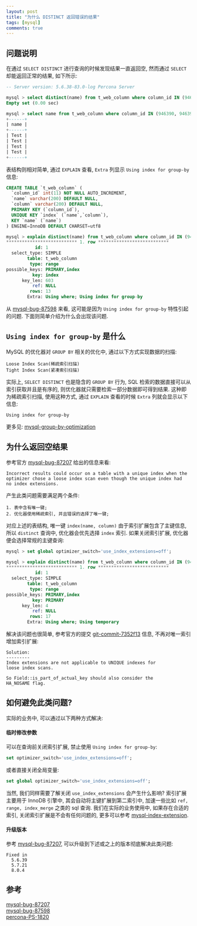 ```yaml
---
layout: post
title: "为什么 DISTINCT 返回错误的结果"
tags: [mysql]
comments: true
---
```


## 问题说明

在通过 `SELECT DISTINCT` 进行查询的时候发现结果一直返回空, 然而通过 `SELECT` 却能返回正常的结果, 如下所示:

```sql
-- Server version: 5.6.38-83.0-log Percona Server

mysql > select distinct(name) from t_web_column where column_id IN (946390, 946391, 946392, 946393);
Empty set (0.00 sec)

mysql > select name from t_web_column where column_id IN (946390, 946391, 946392, 946393);
+------+
| name |
+------+
| Test |
| Test |
| Test |
| Test |
+------+
```

表结构则相对简单, 通过 `EXPLAIN` 查看, `Extra` 列显示 `Using index for group-by` 信息:
```sql
CREATE TABLE `t_web_column` (
  `column_id` int(11) NOT NULL AUTO_INCREMENT,
  `name` varchar(200) DEFAULT NULL,
  `column` varchar(200) DEFAULT NULL,
  PRIMARY KEY (`column_id`),
  UNIQUE KEY `index` (`name`,`column`),
  KEY `name` (`name`)
) ENGINE=InnoDB DEFAULT CHARSET=utf8

mysql > explain distinct(name) from t_web_column where column_id IN (946390, 946391, 946392, 946393)\G
*************************** 1. row ***************************
           id: 1
  select_type: SIMPLE
        table: t_web_column
         type: range
possible_keys: PRIMARY,index
          key: index
      key_len: 603
          ref: NULL
         rows: 13
        Extra: Using where; Using index for group-by
```

从 [mysql-bug-87598](https://bugs.mysql.com/bug.php?id=87598) 来看, 这可能是因为 `Using index for group-by` 特性引起的问题. 下面则简单介绍为什么会出现该问题.

## `Using index for group-by` 是什么

MySQL 的优化器对 `GROUP BY` 相关的优化中, 通过以下方式实现数据的扫描:
```
Loose Index Scan(稀疏索引扫描)
Tight Index Scan(紧凑索引扫描)
```
实际上, `SELECT DISTINCT` 也是隐含的 `GROUP BY` 行为, SQL 检索的数据直接可以从索引获取并且是有序的, 则优化器就只需要检索一部分数据即可得到结果. 这种即为稀疏索引扫描, 使用这种方式, 通过 `EXPLAIN` 查看的时候 `Extra` 列就会显示以下信息:
```
Using index for group-by
``` 

更多见: [mysql-group-by-optimization](https://dev.mysql.com/doc/refman/8.0/en/group-by-optimization.html)  

## 为什么返回空结果

参考官方 [mysql-bug-87207](https://bugs.mysql.com/bug.php?id=87207) 给出的信息来看:

```
Incorrect results could occur on a table with a unique index when the
optimizer chose a loose index scan even though the unique index had
no index extensions.
```

产生此类问题需要满足两个条件:
```
1. 表中含有唯一键;
2. 优化器使用稀疏索引, 并且错误的选择了唯一键;
```

对应上述的表结构, 唯一键 `index(name, column)` 由于索引扩展包含了主键信息, 所以 `distinct` 查询中, 优化器会优先选择 `index` 索引. 如果关闭索引扩展, 优化器便会选择常规的主键查询:
```sql
mysql > set global optimizer_switch='use_index_extensions=off';

mysql > explain distinct(name) from t_web_column where column_id IN (946390, 946391, 946392, 946393)\G
*************************** 1. row ***************************
           id: 1
  select_type: SIMPLE
        table: t_web_column
         type: range
possible_keys: PRIMARY,index
          key: PRIMARY
      key_len: 4
          ref: NULL
         rows: 17
        Extra: Using where; Using temporary
```

解决该问题也很简单, 参考官方的提交 [git-commit-7352f13](https://github.com/mysql/mysql-server/commit/7352f13a4952691191f31ec2ad4b004d568734e4) 信息, 不再对唯一索引增加索引扩展:
```
Solution:
---------
Index extensions are not applicable to UNIQUE indexes for
loose index scans.

So Field::is_part_of_actual_key should also consider the
HA_NOSAME flag.
``` 

## 如何避免此类问题?

实际的业务中, 可以通过以下两种方式解决:

#### 临时修改参数

可以在查询前关闭索引扩展, 禁止使用 `Using index for group-by`:
```sql
set optimizer_switch='use_index_extensions=off';
```
或者直接关闭全局变量:
```sql
set global optimizer_switch='use_index_extensions=off';
```

当然, 我们同样需要了解关闭 `use_index_extensions` 会产生什么影响? 索引扩展主要用于 InnoDB 引擎中, 其会自动将主键扩展到第二索引中, 加速一些比如 `ref, range, index_merge` 之类的 sql 查询. 我们在实际的业务使用中, 如果存在合适的索引, 关闭索引扩展是不会有任何问题的, 更多可以参考 [mysql-index-extension](https://dev.mysql.com/doc/refman/5.6/en/index-extensions.html).  

#### 升级版本

参考 [mysql-bug-87207](https://bugs.mysql.com/bug.php?id=87207), 可以升级到下述或之上的版本彻底解决此类问题:
```
Fixed in 
  5.6.39
  5.7.21
  8.0.4
```

## 参考

[mysql-bug-87207](https://bugs.mysql.com/bug.php?id=87207)  
[mysql-bug-87598](https://bugs.mysql.com/bug.php?id=87598)  
[percona-PS-1820](https://jira.percona.com/browse/PS-1820)  
